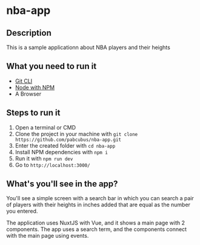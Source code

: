 # nba-app

## Description

This is a sample applicationn about NBA players and their heights

## What you need to run it

- [Git CLI](https://git-scm.com)
- [Node with NPM](https://nodejs.org/)
- A Browser

## Steps to run it

1. Open a terminal or CMD
2. Clone the project in your machine with `git clone https://github.com/pabcubus/nba-app.git`
3. Enter the created folder with `cd nba-app`
4. Install NPM dependencies with `npm i`
5. Run it with `npm run dev`
6. Go to `http://localhost:3000/`

## What's you'll see in the app?

You'll see a simple screen with a search bar in which you can search a pair of players with their heights in inches added that are equal as the number you entered.

The application uses NuxtJS with Vue, and it shows a main page with 2 components. The app uses a search term, and the components connect with the main page using events.